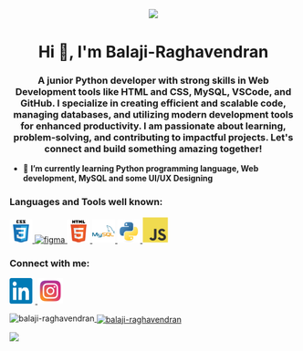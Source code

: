 <p align="center">
   <img src="https://capsule-render.vercel.app/api?type=waving&height=275&color=gradient&text=Balaji%20Raghavendran&section=header&reversal=true&textBg=false&fontColor=ffffff&fontSize=80"/>
</p>
<h1 align="center">Hi 👋, I'm Balaji-Raghavendran</h1>
<h3 align="center">A junior Python developer with strong skills in Web Development tools like HTML and CSS, MySQL, VSCode, and GitHub. I specialize in creating efficient and scalable code, managing databases, and utilizing modern development tools for enhanced productivity. I am passionate about learning, problem-solving, and contributing to impactful projects. Let's connect and build something amazing together!</h3>

- 🌱 **I’m currently learning Python programming language, Web development, MySQL and some UI/UX Designing**

<h3 align="left">Languages and Tools well known:</h3>
<p align="left"> <a href="https://www.w3schools.com/css/" target="_blank" rel="noreferrer"> <img src="https://raw.githubusercontent.com/devicons/devicon/master/icons/css3/css3-original-wordmark.svg" alt="css3" width="40" height="40"/> </a> <a href="https://www.figma.com/" target="_blank" rel="noreferrer"> <img src="https://www.vectorlogo.zone/logos/figma/figma-icon.svg" alt="figma" width="40" height="40"/> </a> <a href="https://www.w3.org/html/" target="_blank" rel="noreferrer"> <img src="https://raw.githubusercontent.com/devicons/devicon/master/icons/html5/html5-original-wordmark.svg" alt="html5" width="40" height="40"/> </a> <a href="https://www.mysql.com/" target="_blank" rel="noreferrer"> <img src="https://raw.githubusercontent.com/devicons/devicon/master/icons/mysql/mysql-original-wordmark.svg" alt="mysql" width="40" height="40"/> </a> <a href="https://www.python.org" target="_blank" rel="noreferrer"> <img src="https://raw.githubusercontent.com/devicons/devicon/master/icons/python/python-original.svg" alt="python" width="40" height="40"/> 
 <img src="https://raw.githubusercontent.com/devicons/devicon/master/icons/javascript/javascript-original.svg" alt="js" width="45px", height="45px"></a> </p>

<h3 align="left">Connect with me:</h3>
<p align="left">
 <a href="https://www.linkedin.com/in/balaji-raghavendran09/">
    <img src="https://github.com/Balaji-Raghavendran/Balaji-Raghavendran/blob/main/linkedin-logo-3.png" width="45px" height="45px">
 <a href="https://www.instagram.com/balaji_raghavendran/">
    <img src="instagram.png" alt="instagram" width="45px" height="45px">
</p>

<p><img align="left" src="https://github-readme-stats.vercel.app/api/top-langs?username=balaji-raghavendran&show_icons=true&locale=en&layout=compact" alt="balaji-raghavendran" /></p>

<p>&nbsp;<img align="center" src="https://github-readme-stats.vercel.app/api?username=balaji-raghavendran&show_icons=true&locale=en" alt="balaji-raghavendran" /></p>

<img src="https://github-readme-streak-stats-salesp07.vercel.app?user=Balaji-Raghavendran&border_radius=20&background=EBEBEB00&ring=EB5454&fire=EB5454&currStreakNum=EBEBEB&border=EBEBEB&stroke=EBEBEB&sideNums=EBEBEB&currStreakLabel=EBEBEB&sideLabels=EBEBEB&dates=EBEBEB">

